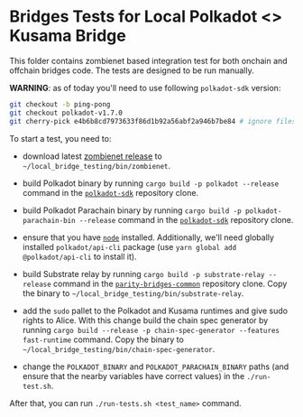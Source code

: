 # Bridges Tests for Local Polkadot <> Kusama Bridge

This folder contains zombienet based integration test for both onchain and offchain bridges code.
The tests are designed to be run manually.

**WARNING**: as of today you'll need to use following `polkadot-sdk` version:
```sh
git checkout -b ping-pong
git checkout polkadot-v1.7.0
git cherry-pick e4b6b8cd7973633f86d1b92a56abf2a946b7be84 # ignore files, deleted by us
```

To start a test, you need to:

- download latest [zombienet release](https://github.com/paritytech/zombienet/releases) to 
`~/local_bridge_testing/bin/zombienet`.

- build Polkadot binary by running `cargo build -p polkadot --release` command in the
[`polkadot-sdk`](https://github.com/paritytech/polkadot-sdk) repository clone.

- build Polkadot Parachain binary by running `cargo build -p polkadot-parachain-bin --release` command in the
[`polkadot-sdk`](https://github.com/paritytech/polkadot-sdk) repository clone.

- ensure that you have [`node`](https://nodejs.org/en) installed. Additionally, we'll need globally installed
`polkadot/api-cli` package (use `yarn global add @polkadot/api-cli` to install it).

- build Substrate relay by running `cargo build -p substrate-relay --release` command in the
[`parity-bridges-common`](https://github.com/paritytech/parity-bridges-common) repository clone. Copy the binary to `~/local_bridge_testing/bin/substrate-relay`.

- add the `sudo` pallet to the Polkadot and Kusama runtimes and give sudo rights to Alice. With this change build 
the chain spec generator by running `cargo build --release -p chain-spec-generator --features fast-runtime` 
command. Copy the binary to `~/local_bridge_testing/bin/chain-spec-generator`.

- change the `POLKADOT_BINARY` and `POLKADOT_PARACHAIN_BINARY` paths (and ensure that the nearby variables
have correct values) in the `./run-test.sh`.

After that, you can run `./run-tests.sh <test_name>` command.
